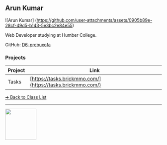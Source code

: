 <style>@import url("//readme.codeadam.ca/readme.css");</style>

## Arun Kumar

![Arun Kumar] (https://github.com/user-attachments/assets/0905b89e-28cf-49d5-b143-5e3bc2e84e55)


Web Developer studying at Humber College.

GitHub: [D6-prebuxofa](https://github.com/D6-prebuxofa)

### Projects

| Project | Link |
| ------- | ---- |
| Tasks   | [https://tasks.brickmmo.com/](https://tasks.brickmmo.com/) |

[&#10132; Back to Class List](/)

---

<a href="https://brickmmo.com">
<img src="https://brickmmo.com/images/brickmmo-logo-horizontal.jpg" width="100">
</a>

